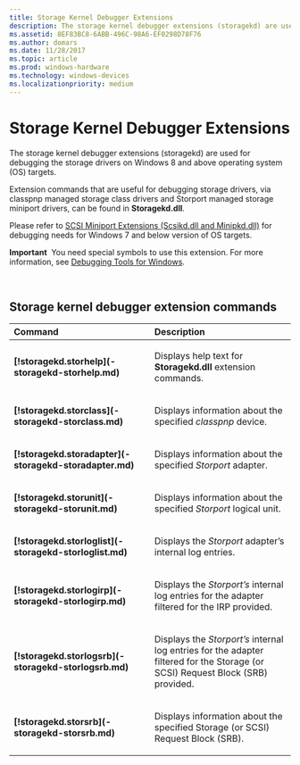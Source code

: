```yaml
---
title: Storage Kernel Debugger Extensions
description: The storage kernel debugger extensions (storagekd) are used for debugging the storage drivers on Windows 8 and above operating system (OS) targets.
ms.assetid: 8EF83BC8-6ABB-496C-98A6-EF0298D78F76
ms.author: domars
ms.date: 11/28/2017
ms.topic: article
ms.prod: windows-hardware
ms.technology: windows-devices
ms.localizationpriority: medium
---
```


# Storage Kernel Debugger Extensions


The storage kernel debugger extensions (storagekd) are used for debugging the storage drivers on Windows 8 and above operating system (OS) targets.

Extension commands that are useful for debugging storage drivers, via classpnp managed storage class drivers and Storport managed storage miniport drivers, can be found in **Storagekd.dll**.

Please refer to [SCSI Miniport Extensions (Scsikd.dll and Minipkd.dll)](scsi-miniport-extensions--scsikd-dll-and-minipkd-dll-.md) for debugging needs for Windows 7 and below version of OS targets.

**Important**  You need special symbols to use this extension. For more information, see [Debugging Tools for Windows](index.md).

 

## <span id="Storage_kernel_debugger_extension_commands"></span><span id="storage_kernel_debugger_extension_commands"></span><span id="STORAGE_KERNEL_DEBUGGER_EXTENSION_COMMANDS"></span>Storage kernel debugger extension commands


<table>
<colgroup>
<col width="50%" />
<col width="50%" />
</colgroup>
<thead>
<tr class="header">
<th align="left">Command</th>
<th align="left">Description</th>
</tr>
</thead>
<tbody>
<tr class="odd">
<td align="left"><p><span id="_storagekd.storhelp"></span><span id="_STORAGEKD.STORHELP"></span><strong>[!storagekd.storhelp](-storagekd-storhelp.md)</strong></p></td>
<td align="left"><p>Displays help text for <strong>Storagekd.dll</strong> extension commands.</p></td>
</tr>
<tr class="even">
<td align="left"><p><span id="_storagekd.storclass"></span><span id="_STORAGEKD.STORCLASS"></span><strong>[!storagekd.storclass](-storagekd-storclass.md)</strong></p></td>
<td align="left"><p>Displays information about the specified <em>classpnp</em> device.</p></td>
</tr>
<tr class="odd">
<td align="left"><p><span id="_storagekd.storadapter"></span><span id="_STORAGEKD.STORADAPTER"></span><strong>[!storagekd.storadapter](-storagekd-storadapter.md)</strong></p></td>
<td align="left"><p>Displays information about the specified <em>Storport</em> adapter.</p></td>
</tr>
<tr class="even">
<td align="left"><p><span id="_storagekd.storunit"></span><span id="_STORAGEKD.STORUNIT"></span><strong>[!storagekd.storunit](-storagekd-storunit.md)</strong></p></td>
<td align="left"><p>Displays information about the specified <em>Storport</em> logical unit.</p></td>
</tr>
<tr class="odd">
<td align="left"><p><span id="_storagekd.storloglist"></span><span id="_STORAGEKD.STORLOGLIST"></span><strong>[!storagekd.storloglist](-storagekd-storloglist.md)</strong></p></td>
<td align="left"><p>Displays the <em>Storport</em> adapter’s internal log entries.</p></td>
</tr>
<tr class="even">
<td align="left"><p><span id="_storagekd.storlogirp"></span><span id="_STORAGEKD.STORLOGIRP"></span><strong>[!storagekd.storlogirp](-storagekd-storlogirp.md)</strong></p></td>
<td align="left"><p>Displays the <em>Storport’s</em> internal log entries for the adapter filtered for the IRP provided.</p></td>
</tr>
<tr class="odd">
<td align="left"><p><span id="_storagekd.storlogsrb"></span><span id="_STORAGEKD.STORLOGSRB"></span><strong>[!storagekd.storlogsrb](-storagekd-storlogsrb.md)</strong></p></td>
<td align="left"><p>Displays the <em>Storport’s</em> internal log entries for the adapter filtered for the Storage (or SCSI) Request Block (SRB) provided.</p></td>
</tr>
<tr class="even">
<td align="left"><p><span id="_storagekd.storsrb"></span><span id="_STORAGEKD.STORSRB"></span><strong>[!storagekd.storsrb](-storagekd-storsrb.md)</strong></p></td>
<td align="left"><p>Displays information about the specified Storage (or SCSI) Request Block (SRB).</p></td>
</tr>
</tbody>
</table>

 

 

 





